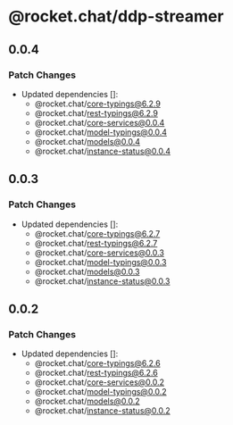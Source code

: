 # @rocket.chat/ddp-streamer

## 0.0.4

### Patch Changes

- Updated dependencies []:
  - @rocket.chat/core-typings@6.2.9
  - @rocket.chat/rest-typings@6.2.9
  - @rocket.chat/core-services@0.0.4
  - @rocket.chat/model-typings@0.0.4
  - @rocket.chat/models@0.0.4
  - @rocket.chat/instance-status@0.0.4

## 0.0.3

### Patch Changes

- Updated dependencies []:
  - @rocket.chat/core-typings@6.2.7
  - @rocket.chat/rest-typings@6.2.7
  - @rocket.chat/core-services@0.0.3
  - @rocket.chat/model-typings@0.0.3
  - @rocket.chat/models@0.0.3
  - @rocket.chat/instance-status@0.0.3

## 0.0.2

### Patch Changes

- Updated dependencies []:
  - @rocket.chat/core-typings@6.2.6
  - @rocket.chat/rest-typings@6.2.6
  - @rocket.chat/core-services@0.0.2
  - @rocket.chat/model-typings@0.0.2
  - @rocket.chat/models@0.0.2
  - @rocket.chat/instance-status@0.0.2
